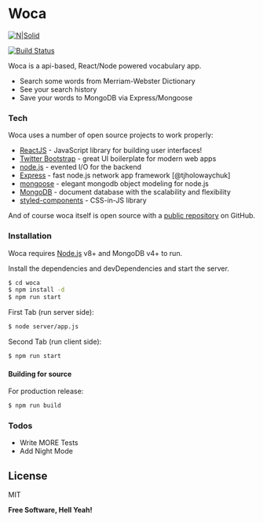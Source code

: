 
# Woca

[![N|Solid](https://www.dictionaryapi.com/images/MWLogo_120x120.png)](https://www.dictionaryapi.com/)

[![Build Status](https://travis-ci.org/rufatZZ/woca.svg?branch=master)](https://travis-ci.org/rufatZZ/woca)

Woca is a api-based, React/Node powered vocabulary app.

  - Search some words from Merriam-Webster Dictionary
  - See your search history
  - Save your words to MongoDB via Express/Mongoose


### Tech

Woca uses a number of open source projects to work properly:

* [ReactJS](https://reactjs.org) - JavaScript library for building user interfaces!
* [Twitter Bootstrap] - great UI boilerplate for modern web apps
* [node.js] - evented I/O for the backend
* [Express] - fast node.js network app framework [@tjholowaychuk]
* [mongoose](https://mongoosejs.com/) - elegant mongodb object modeling for node.js
* [MongoDB](https://www.mongodb.com) - document database with the scalability and flexibility
* [styled-components](https://www.styled-components.com/) -  CSS-in-JS library

And of course woca itself is open source with a [public repository][woca]
 on GitHub.

### Installation

Woca requires [Node.js](https://nodejs.org/) v8+ and MongoDB v4+ to run.

Install the dependencies and devDependencies and start the server.

```sh
$ cd woca
$ npm install -d
$ npm run start
```

First Tab (run server side):
```sh
$ node server/app.js
```

Second Tab (run client side):
```sh
$ npm run start
```

#### Building for source
For production release:
```sh
$ npm run build
```

### Todos

 - Write MORE Tests
 - Add Night Mode

License
----

MIT


**Free Software, Hell Yeah!**

[//]: # (These are reference links used in the body of this note and get stripped out when the markdown processor does its job. There is no need to format nicely because it shouldn't be seen. Thanks SO - http://stackoverflow.com/questions/4823468/store-comments-in-markdown-syntax)


   [woca]: <https://github.com/rufatZZ/woca>
   [git-repo-url]: <https://github.com/rufatZZ/woca.git>
   [node.js]: <http://nodejs.org>
   [Twitter Bootstrap]: <http://twitter.github.com/bootstrap/>
   [express]: <http://expressjs.com>

